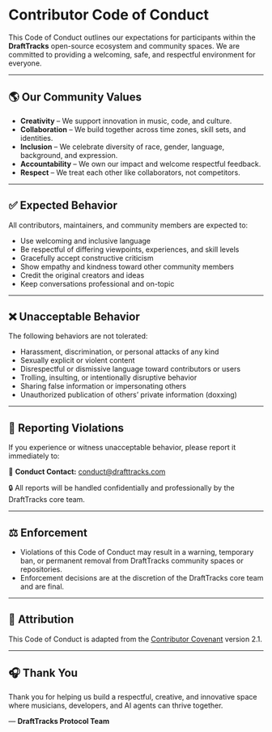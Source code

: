 # Contributor Code of Conduct

This Code of Conduct outlines our expectations for participants within the **DraftTracks** open-source ecosystem and community spaces. We are committed to providing a welcoming, safe, and respectful environment for everyone.

---

## 🌎 Our Community Values

- **Creativity** – We support innovation in music, code, and culture.  
- **Collaboration** – We build together across time zones, skill sets, and identities.  
- **Inclusion** – We celebrate diversity of race, gender, language, background, and expression.  
- **Accountability** – We own our impact and welcome respectful feedback.  
- **Respect** – We treat each other like collaborators, not competitors.  

---

## ✅ Expected Behavior

All contributors, maintainers, and community members are expected to:

- Use welcoming and inclusive language  
- Be respectful of differing viewpoints, experiences, and skill levels  
- Gracefully accept constructive criticism  
- Show empathy and kindness toward other community members  
- Credit the original creators and ideas  
- Keep conversations professional and on-topic  

---

## ❌ Unacceptable Behavior

The following behaviors are not tolerated:

- Harassment, discrimination, or personal attacks of any kind  
- Sexually explicit or violent content  
- Disrespectful or dismissive language toward contributors or users  
- Trolling, insulting, or intentionally disruptive behavior  
- Sharing false information or impersonating others  
- Unauthorized publication of others’ private information (doxxing)  

---

## 📢 Reporting Violations

If you experience or witness unacceptable behavior, please report it immediately to:

📧 **Conduct Contact:** [conduct@drafttracks.com](mailto:conduct@drafttracks.com)  

🔒 All reports will be handled confidentially and professionally by the DraftTracks core team.

---

## ⚖️ Enforcement

- Violations of this Code of Conduct may result in a warning, temporary ban, or permanent removal from DraftTracks community spaces or repositories.  
- Enforcement decisions are at the discretion of the DraftTracks core team and are final.

---

## 🤝 Attribution

This Code of Conduct is adapted from the [Contributor Covenant](https://www.contributor-covenant.org/) version 2.1.

---

## 🎧 Thank You

Thank you for helping us build a respectful, creative, and innovative space where musicians, developers, and AI agents can thrive together.

—
**DraftTracks Protocol Team**

